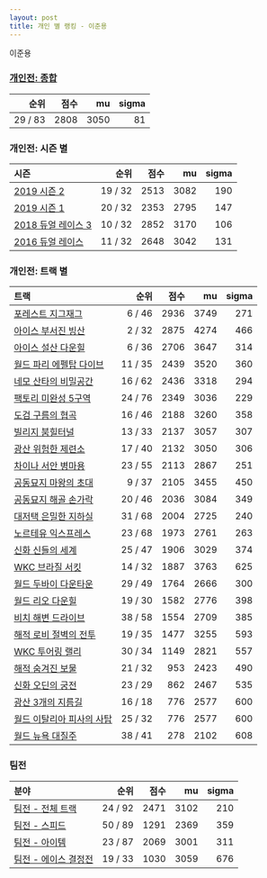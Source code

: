 ```yaml
---
layout: post
title: 개인 별 랭킹 - 이준용
---
```


이준용

### [개인전: 종합](../singles-full)

| 순위 | 점수 | mu | sigma |
|---:|---:|---:|---:|
| 29 / 83 | 2808 | 3050 | 81 |

### 개인전: 시즌 별

| 시즌 | 순위 | 점수 | mu | sigma |
|:---|---:|---:|---:|---:|
| [2019 시즌 2](../s2019_2) | 19 / 32 | 2513 | 3082 | 190 |
| [2019 시즌 1](../s2019_1) | 20 / 32 | 2353 | 2795 | 147 |
| [2018 듀얼 레이스 3](../s2018_1) | 10 / 32 | 2852 | 3170 | 106 |
| [2016 듀얼 레이스](../s2016_1) | 11 / 32 | 2648 | 3042 | 131 |

### 개인전: 트랙 별

| 트랙 | 순위 | 점수 | mu | sigma |
|:---|---:|---:|---:|---:|
| [포레스트 지그재그](../zigzag) | 6 / 46 | 2936 | 3749 | 271 |
| [아이스 부서진 빙산](../boobing) | 2 / 32 | 2875 | 4274 | 466 |
| [아이스 설산 다운힐](../seolsan) | 6 / 36 | 2706 | 3647 | 314 |
| [월드 파리 에펠탑 다이브](../eifel) | 11 / 35 | 2439 | 3520 | 360 |
| [네모 산타의 비밀공간](../santa) | 16 / 62 | 2436 | 3318 | 294 |
| [팩토리 미완성 5구역](../district5) | 24 / 76 | 2349 | 3036 | 229 |
| [도검 구름의 협곡](../hyupgog) | 16 / 46 | 2188 | 3260 | 358 |
| [빌리지 붐힐터널](../boomhill) | 13 / 33 | 2137 | 3057 | 307 |
| [광산 위험한 제련소](../jeryeonso) | 17 / 40 | 2132 | 3050 | 306 |
| [차이나 서안 병마용](../byeongma) | 23 / 55 | 2113 | 2867 | 251 |
| [공동묘지 마왕의 초대](../mawang) | 9 / 37 | 2105 | 3455 | 450 |
| [공동묘지 해골 손가락](../haeson) | 20 / 46 | 2036 | 3084 | 349 |
| [대저택 은밀한 지하실](../jeotaek) | 31 / 68 | 2004 | 2725 | 240 |
| [노르테유 익스프레스](../noex) | 23 / 68 | 1973 | 2761 | 263 |
| [신화 신들의 세계](../shinsegye) | 25 / 47 | 1906 | 3029 | 374 |
| [WKC 브라질 서킷](../brazil) | 14 / 32 | 1887 | 3763 | 625 |
| [월드 두바이 다운타운](../dubai) | 29 / 49 | 1764 | 2666 | 300 |
| [월드 리오 다운힐](../rio) | 19 / 30 | 1582 | 2776 | 398 |
| [비치 해변 드라이브](../haebyun) | 38 / 58 | 1554 | 2709 | 385 |
| [해적 로비 절벽의 전투](../lobby) | 19 / 35 | 1477 | 3255 | 593 |
| [WKC 투어링 랠리](../rally) | 30 / 34 | 1149 | 2821 | 557 |
| [해적 숨겨진 보물](../haesumbo) | 21 / 32 | 953 | 2423 | 490 |
| [신화 오딘의 궁전](../odin) | 23 / 29 | 862 | 2467 | 535 |
| [광산 3개의 지름길](../gwangsamji) | 16 / 18 | 776 | 2577 | 600 |
| [월드 이탈리아 피사의 사탑](../pizza) | 25 / 32 | 776 | 2577 | 600 |
| [월드 뉴욕 대질주](../newyork) | 38 / 41 | 278 | 2102 | 608 |

### 팀전

| 분야 | 순위 | 점수 | mu | sigma |
|:---|---:|---:|---:|---:|
| [팀전 - 전체 트랙](../team-full) | 24 / 92 | 2471 | 3102 | 210 |
| [팀전 - 스피드](../team-speed) | 50 / 89 | 1291 | 2369 | 359 |
| [팀전 - 아이템](../team-item) | 23 / 87 | 2069 | 3001 | 311 |
| [팀전 - 에이스 결정전](../team-ace) | 19 / 33 | 1030 | 3059 | 676 |
